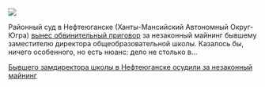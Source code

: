 <!--2025-08-14 14:46:40-->
<div class="yb">
  <div class="rss habr"><img src="https://habrastorage.org/getpro/habr/upload_files/8f0/c85/c58/8f0c85c58dc6b34511bfc8fecb623749.jpg" /><p>Районный суд в Нефтеюганске (Ханты-Мансийский Автономный Округ-Югра) <a href="https://epp.genproc.gov.ru/web/proc_86/mass-media/news?item=106852023" rel="noopener noreferrer nofollow">вынес обвинительный приговор</a> за незаконный майнинг бывшему заместителю директора общеобразовательной школы. Казалось бы, ничего особенного, но есть нюанс: дело не столько в... <p class="titl"><a href="https://habr.com/ru/news/937268/?utm_source=habrahabr&utm_medium=rss&utm_campaign=937268">Бывшего замдиректора школы в Нефтеюганске осудили за незаконный майнинг</a></p></div>
</div>
